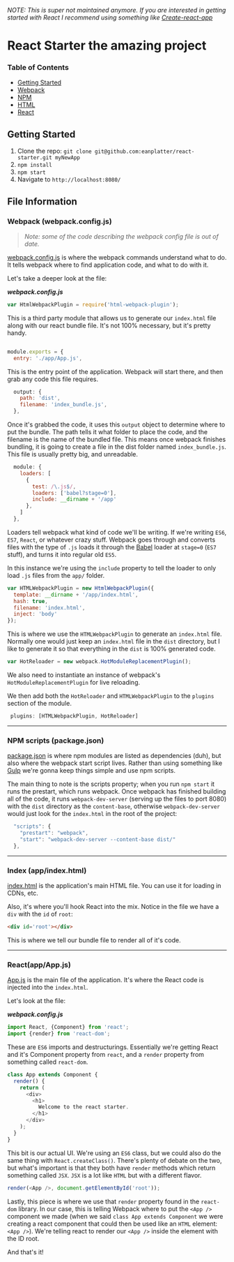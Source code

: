 _NOTE: This is super not maintained anymore. If you are interested in getting started with React I recommend using something like [Create-react-app](https://github.com/facebookincubator/create-react-app)_
# React Starter the amazing project
### Table of Contents
- [Getting Started](https://github.com/eanplatter/react-starter#getting-started)
- [Webpack](https://github.com/eanplatter/react-starter#webpack-webpackconfigjs)
- [NPM](https://github.com/eanplatter/react-starter#npm-scripts-packagejson)
- [HTML](https://github.com/eanplatter/react-starter#index-appindexhtml)
- [React](https://github.com/eanplatter/react-starter#reactappappjs)

## Getting Started
1. Clone the repo: `git clone git@github.com:eanplatter/react-starter.git myNewApp`
2. `npm install`
3. `npm start`
4. Navigate to `http://localhost:8080/`

## File Information

### Webpack (webpack.config.js)
>_Note: some of the code describing the webpack config file is out of date._

[webpack.config.js](https://github.com/eanplatter/react-starter/blob/master/webpack.config.js) is where the webpack commands understand what to do. It tells webpack where to find application code, and what to do with it.

Let's take a deeper look at the file:

**_webpack.config.js_**
``` javascript
var HtmlWebpackPlugin = require('html-webpack-plugin');
```
This is a third party module that allows us to generate our `index.html` file along with our react bundle file. It's not 100% necessary, but it's pretty handy.
``` javascript

module.exports = {
  entry: './app/App.js',
```
This is the entry point of the application. Webpack will start there, and then grab any code this file requires.
``` javascript
  output: {
    path: 'dist',
    filename: 'index_bundle.js',
  },
```
Once it's grabbed the code, it uses this `output` object to determine where to put the bundle. The path tells it what folder to place the code, and the filename is the name of the bundled file. This means once webpack finishes bundling, it is going to create a file in the dist folder named `index_bundle.js`. This file is usually pretty big, and unreadable.
``` javascript
  module: {
    loaders: [
      {
        test: /\.js$/,
        loaders: ['babel?stage=0'],
        include: __dirname + '/app'
      },
    ]
  },
```
Loaders tell webpack what kind of code we'll be writing. If we're writing `ES6`, `ES7`, `React`, or whatever crazy stuff. Webpack goes through and converts files with the type of `.js` loads it through the [Babel](http://babeljs.io/) loader at `stage=0` (`ES7` stuff), and turns it into regular old `ES5`.

In this instance we're using the `include` property to tell the loader to only load `.js` files from the `app/` folder.

``` javascript
var HTMLWebpackPlugin = new HtmlWebpackPlugin({
  template: __dirname + '/app/index.html',
  hash: true,
  filename: 'index.html',
  inject: 'body'
});
```
This is where we use the `HTMLWebpackPlugin` to generate an `index.html` file. Normally one would just keep an `index.html` file in the `dist` directory, but I like to generate it so that everything in the `dist` is 100% generated code.

``` javascript
var HotReloader = new webpack.HotModuleReplacementPlugin();
```
We also need to instantiate an instance of webpack's `HotModuleReplacementPlugin` for live reloading.

We then add both the `HotReloader` and `HTMLWebpackPlugin` to the `plugins` section of the module.

``` javaScript
 plugins: [HTMLWebpackPlugin, HotReloader]
```

<hr>

### NPM scripts (package.json)
[package.json](https://github.com/eanplatter/react-starter/blob/master/package.json) is where npm modules are listed as dependencies (duh), but also where the webpack start script lives. Rather than using something like [Gulp](http://gulpjs.com/) we're gonna keep things simple and use npm scripts.

The main thing to note is the scripts property; when you run `npm start` it runs the prestart, which runs webpack. Once webpack has finished building all of the code, it runs `webpack-dev-server` (serving up the files to port 8080) with the `dist` directory as the `content-base`, otherwise `webpack-dev-server` would just look for the `index.html` in the root of the project:
``` javascript
  "scripts": {
    "prestart": "webpack",
    "start": "webpack-dev-server --content-base dist/"
  },
```

<hr>

### Index (app/index.html)
[index.html](https://github.com/eanplatter/react-starter/blob/master/app/index.html) is the application's main HTML file. You can use it for loading in CDNs, etc.

Also, it's where you'll hook React into the mix. Notice in the file we have a `div` with the `id` of `root`:
``` html
<div id='root'></div>
```
This is where we tell our bundle file to render all of it's code.

<hr>

### React(app/App.js)
[App.js](https://github.com/eanplatter/react-starter/blob/master/app/App.js) is the main file of the application. It's where the React code is injected into the `index.html`.

Let's look at the file:

**_webpack.config.js_**
``` javascript
import React, {Component} from 'react';
import {render} from 'react-dom';
```
These are `ES6` imports and destructurings. Essentially we're getting React and it's Component property from `react`, and a `render` property from something called `react-dom`.

``` javascript
class App extends Component {
  render() {
    return (
      <div>
        <h1>
          Welcome to the react starter.
        </h1>
      </div>
    );
  }
}
```
This bit is our actual UI. We're using an `ES6` class, but we could also do the same thing with `React.createClass()`. There's plenty of debate on the two, but what's important is that they both have `render` methods which return something called `JSX`. `JSX` is a lot like `HTML` but with a different flavor.

``` javascript
render(<App />, document.getElementById('root'));
```
Lastly, this piece is where we use that `render` property found in the `react-dom` library. In our case, this is telling Webpack where to put the `<App />` component we made (when we said `class App extends Component` we were creating a react component that could then be used like an `HTML` element: `<App />`). We're telling react to render our `<App />` inside the element with the ID root.

And that's it!

